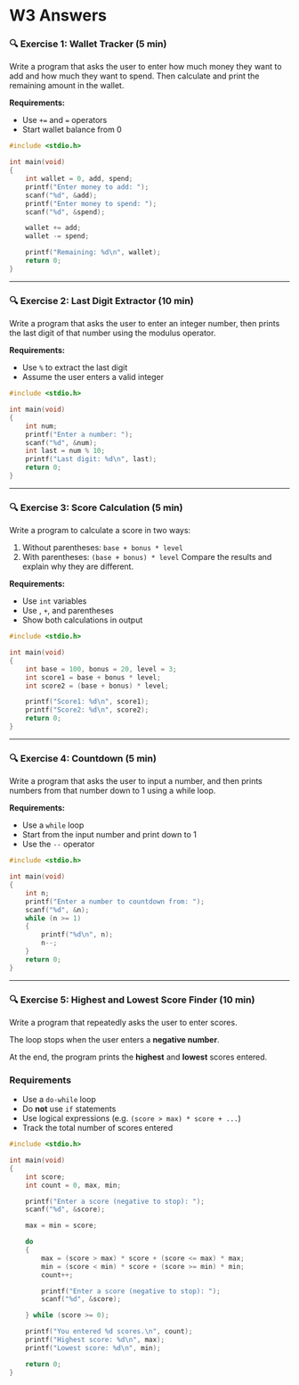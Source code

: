 # W3 Answers

### 🔍 Exercise 1: Wallet Tracker (5 min)

Write a program that asks the user to enter how much money they want to add and how much they want to spend. Then calculate and print the remaining amount in the wallet.

**Requirements:**

- Use `+=` and `=` operators
- Start wallet balance from 0

```c
#include <stdio.h>

int main(void)
{
    int wallet = 0, add, spend;
    printf("Enter money to add: ");
    scanf("%d", &add);
    printf("Enter money to spend: ");
    scanf("%d", &spend);

    wallet += add;
    wallet -= spend;

    printf("Remaining: %d\n", wallet);
    return 0;
}
```

---

### 🔍 Exercise 2: Last Digit Extractor (10 min)

Write a program that asks the user to enter an integer number, then prints the last digit of that number using the modulus operator.

**Requirements:**

- Use `%` to extract the last digit
- Assume the user enters a valid integer

```c
#include <stdio.h>

int main(void)
{
    int num;
    printf("Enter a number: ");
    scanf("%d", &num);
    int last = num % 10;
    printf("Last digit: %d\n", last);
    return 0;
}
```

---

### 🔍 Exercise 3: Score Calculation (5 min)

Write a program to calculate a score in two ways:

1. Without parentheses: `base + bonus * level`
2. With parentheses: `(base + bonus) * level` Compare the results and explain why they are different.

**Requirements:**

- Use `int` variables
- Use , `+`, and parentheses
- Show both calculations in output

```c
#include <stdio.h>

int main(void)
{
    int base = 100, bonus = 20, level = 3;
    int score1 = base + bonus * level;
    int score2 = (base + bonus) * level;

    printf("Score1: %d\n", score1);
    printf("Score2: %d\n", score2);
    return 0;
}
```

---

### 🔍 Exercise 4: Countdown (5 min)

Write a program that asks the user to input a number, and then prints numbers from that number down to 1 using a while loop.

**Requirements:**

- Use a `while` loop
- Start from the input number and print down to 1
- Use the `--` operator

```c
#include <stdio.h>

int main(void)
{
    int n;
    printf("Enter a number to countdown from: ");
    scanf("%d", &n);
    while (n >= 1)
    {
        printf("%d\n", n);
        n--;
    }
    return 0;
}
```

---

### 🔍 **Exercise 5: Highest and Lowest Score Finder (10 min)**

Write a program that repeatedly asks the user to enter scores.

The loop stops when the user enters a **negative number**.

At the end, the program prints the **highest** and **lowest** scores entered.

### **Requirements**

- Use a `do-while` loop
- Do **not** use `if` statements
- Use logical expressions (e.g. `(score > max) * score + ...`)
- Track the total number of scores entered

```c
#include <stdio.h>

int main(void)
{
    int score;
    int count = 0, max, min;

    printf("Enter a score (negative to stop): ");
    scanf("%d", &score);

    max = min = score;

    do
    {
        max = (score > max) * score + (score <= max) * max;
        min = (score < min) * score + (score >= min) * min;
        count++;

        printf("Enter a score (negative to stop): ");
        scanf("%d", &score);

    } while (score >= 0);

    printf("You entered %d scores.\n", count);
    printf("Highest score: %d\n", max);
    printf("Lowest score: %d\n", min);

    return 0;
}
```
